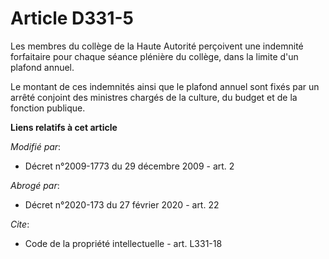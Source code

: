 # Article D331-5

Les membres du collège de la Haute Autorité perçoivent une indemnité forfaitaire pour chaque séance plénière du collège, dans
la limite d'un plafond annuel. 

Le montant de ces indemnités ainsi que le plafond annuel sont fixés par un arrêté conjoint des ministres chargés de la
culture, du budget et de la fonction publique.

**Liens relatifs à cet article**

_Modifié par_:

  - Décret n°2009-1773 du 29 décembre 2009 - art. 2

_Abrogé par_:

  - Décret n°2020-173 du 27 février 2020 - art. 22

_Cite_:

  - Code de la propriété intellectuelle - art. L331-18

